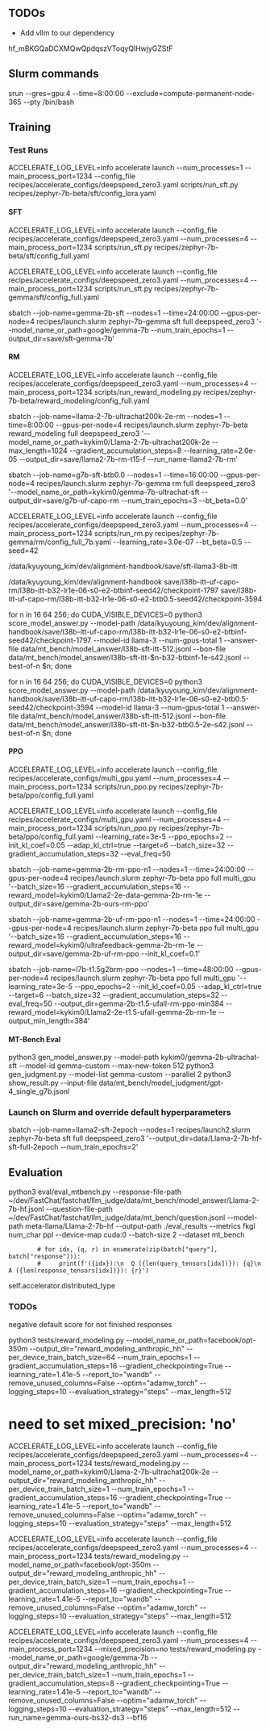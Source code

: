 ## TODOs
- Add vllm to our dependency


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


## Slurm commands
srun --gres=gpu:4 --time=8:00:00 --exclude=compute-permanent-node-365 --pty /bin/bash


## Training

### Test Runs
ACCELERATE_LOG_LEVEL=info accelerate launch --num_processes=1 --main_process_port=1234 --config_file recipes/accelerate_configs/deepspeed_zero3.yaml scripts/run_sft.py recipes/zephyr-7b-beta/sft/config_lora.yaml


#### SFT
ACCELERATE_LOG_LEVEL=info accelerate launch --config_file recipes/accelerate_configs/deepspeed_zero3.yaml --num_processes=4 --main_process_port=1234 scripts/run_sft.py recipes/zephyr-7b-beta/sft/config_full.yaml

ACCELERATE_LOG_LEVEL=info accelerate launch --config_file recipes/accelerate_configs/deepspeed_zero3.yaml --num_processes=4 --main_process_port=1234 scripts/run_sft.py recipes/zephyr-7b-gemma/sft/config_full.yaml

sbatch --job-name=gemma-2b-sft --nodes=1 --time=24:00:00 --gpus-per-node=4 recipes/launch.slurm zephyr-7b-gemma sft full deepspeed_zero3 '--model_name_or_path=google/gemma-7b --num_train_epochs=1 --output_dir=save/sft-gemma-7b'


#### RM
ACCELERATE_LOG_LEVEL=info accelerate launch --config_file recipes/accelerate_configs/deepspeed_zero3.yaml --num_processes=4 --main_process_port=1234 scripts/run_reward_modeling.py recipes/zephyr-7b-beta/reward_modeling/config_full.yaml

sbatch --job-name=llama-2-7b-ultrachat200k-2e-rm --nodes=1 --time=8:00:00 --gpus-per-node=4 recipes/launch.slurm zephyr-7b-beta reward_modeling full deepspeed_zero3 '--model_name_or_path=kykim0/Llama-2-7b-ultrachat200k-2e --max_length=1024 --gradient_accumulation_steps=8 --learning_rate=2.0e-05 --output_dir=save/llama2-7b-rm-t15-f --run_name-llama2-7b-rm'

sbatch --job-name=g7b-sft-btb0.0 --nodes=1 --time=16:00:00 --gpus-per-node=4 recipes/launch.slurm zephyr-7b-gemma rm full deepspeed_zero3 '--model_name_or_path=kykim0/gemma-7b-ultrachat-sft --output_dir=save/g7b-uf-capo-rm --num_train_epochs=3 --bt_beta=0.0'



ACCELERATE_LOG_LEVEL=info accelerate launch --config_file recipes/accelerate_configs/deepspeed_zero3.yaml --num_processes=4 --main_process_port=1234 scripts/run_rm.py recipes/zephyr-7b-gemma/rm/config_full_7b.yaml --learning_rate=3.0e-07 --bt_beta=0.5 --seed=42




/data/kyuyoung_kim/dev/alignment-handbook/save/sft-llama3-8b-itt

/data/kyuyoung_kim/dev/alignment-handbook
save/l38b-itt-uf-capo-rm/l38b-itt-b32-lr1e-06-s0-e2-btbinf-seed42/checkpoint-1797
save/l38b-itt-uf-capo-rm/l38b-itt-b32-lr1e-06-s0-e2-btb0.5-seed42/checkpoint-3594

for n in 16 64 256; do CUDA_VISIBLE_DEVICES=0 python3 score_model_answer.py --model-path /data/kyuyoung_kim/dev/alignment-handbook/save/l38b-itt-uf-capo-rm/l38b-itt-b32-lr1e-06-s0-e2-btbinf-seed42/checkpoint-1797 --model-id llama-3 --num-gpus-total 1 --answer-file data/mt_bench/model_answer/l38b-sft-itt-512.jsonl --bon-file data/mt_bench/model_answer/l38b-sft-itt-$n-b32-btbinf-1e-s42.jsonl --best-of-n $n; done

for n in 16 64 256; do CUDA_VISIBLE_DEVICES=0 python3 score_model_answer.py --model-path /data/kyuyoung_kim/dev/alignment-handbook/save/l38b-itt-uf-capo-rm/l38b-itt-b32-lr1e-06-s0-e2-btb0.5-seed42/checkpoint-3594 --model-id llama-3 --num-gpus-total 1 --answer-file data/mt_bench/model_answer/l38b-sft-itt-512.jsonl --bon-file data/mt_bench/model_answer/l38b-sft-itt-$n-b32-btb0.5-2e-s42.jsonl --best-of-n $n; done



#### PPO
ACCELERATE_LOG_LEVEL=info accelerate launch --config_file recipes/accelerate_configs/multi_gpu.yaml --num_processes=4 --main_process_port=1234 scripts/run_ppo.py recipes/zephyr-7b-beta/ppo/config_full.yaml

ACCELERATE_LOG_LEVEL=info accelerate launch --config_file recipes/accelerate_configs/multi_gpu.yaml --num_processes=4 --main_process_port=1234 scripts/run_ppo.py recipes/zephyr-7b-beta/ppo/config_full.yaml --learning_rate=3e-5 --ppo_epochs=2 --init_kl_coef=0.05 --adap_kl_ctrl=true --target=6 --batch_size=32 --gradient_accumulation_steps=32 --eval_freq=50


sbatch --job-name=gemma-2b-rm-ppo-n1 --nodes=1 --time=24:00:00 --gpus-per-node=4 recipes/launch.slurm zephyr-7b-beta ppo full multi_gpu '--batch_size=16 --gradient_accumulation_steps=16 --reward_model=kykim0/Llama2-2e-data-gemma-2b-rm-1e --output_dir=save/gemma-2b-ours-rm-ppo'

sbatch --job-name=gemma-2b-uf-rm-ppo-n1 --nodes=1 --time=24:00:00 --gpus-per-node=4 recipes/launch.slurm zephyr-7b-beta ppo full multi_gpu '--batch_size=16 --gradient_accumulation_steps=16 --reward_model=kykim0/ultrafeedback-gemma-2b-rm-1e --output_dir=save/gemma-2b-uf-rm-ppo --init_kl_coef=0.1'


sbatch --job-name=l7b-t1.5g2brm-ppo --nodes=1 --time=48:00:00 --gpus-per-node=4 recipes/launch.slurm zephyr-7b-beta ppo full multi_gpu '--learning_rate=3e-5 --ppo_epochs=2 --init_kl_coef=0.05 --adap_kl_ctrl=true --target=6 --batch_size=32 --gradient_accumulation_steps=32 --eval_freq=50 --output_dir=gemma-2b-t1.5-ufall-rm-ppo-min384 --reward_model=kykim0/Llama2-2e-t1.5-ufall-gemma-2b-rm-1e --output_min_length=384'


#### MT-Bench Eval
python3 gen_model_answer.py --model-path kykim0/gemma-2b-ultrachat-sft --model-id gemma-custom --max-new-token 512
python3 gen_judgment.py --model-list gemma-custom --parallel 2
python3 show_result.py --input-file data/mt_bench/model_judgment/gpt-4_single_g7b.jsonl


### Launch on Slurm and override default hyperparameters
sbatch --job-name=llama2-sft-2epoch --nodes=1 recipes/launch2.slurm zephyr-7b-beta sft full deepspeed_zero3 '--output_dir=data/Llama-2-7b-hf-sft-full-2epoch --num_train_epochs=2'

## Evaluation
python3 eval/eval_mtbench.py --response-file-path ~/dev/FastChat/fastchat/llm_judge/data/mt_bench/model_answer/Llama-2-7b-hf.jsonl --question-file-path ~/dev/FastChat/fastchat/llm_judge/data/mt_bench/question.jsonl --model-path meta-llama/Llama-2-7b-hf --output-path ./eval_results --metrics fkgl num_char ppl --device-map cuda:0 --batch-size 2 --dataset mt_bench

            # for idx, (q, r) in enumerate(zip(batch["query"], batch["response"])):
            #     print(f'({idx}):\n  Q ({len(query_tensors[idx])}): {q}\n  A ({len(response_tensors[idx])}): {r}')

self.accelerator.distributed_type

### TODOs
negative default score for not finished responses


python3 tests/reward_modeling.py --model_name_or_path=facebook/opt-350m --output_dir="reward_modeling_anthropic_hh" --per_device_train_batch_size=64 --num_train_epochs=1 --gradient_accumulation_steps=16 --gradient_checkpointing=True --learning_rate=1.41e-5 --report_to="wandb" --remove_unused_columns=False --optim="adamw_torch" --logging_steps=10 --evaluation_strategy="steps" --max_length=512


# need to set mixed_precision: 'no'
ACCELERATE_LOG_LEVEL=info accelerate launch --config_file recipes/accelerate_configs/deepspeed_zero3.yaml --num_processes=4 --main_process_port=1234 tests/reward_modeling.py --model_name_or_path=kykim0/Llama-2-7b-ultrachat200k-2e --output_dir="reward_modeling_anthropic_hh" --per_device_train_batch_size=1 --num_train_epochs=1 --gradient_accumulation_steps=16 --gradient_checkpointing=True --learning_rate=1.41e-5 --report_to="wandb" --remove_unused_columns=False --optim="adamw_torch" --logging_steps=10 --evaluation_strategy="steps" --max_length=512

ACCELERATE_LOG_LEVEL=info accelerate launch --config_file recipes/accelerate_configs/deepspeed_zero3.yaml --num_processes=4 --main_process_port=1234 tests/reward_modeling.py --model_name_or_path=facebook/opt-350m --output_dir="reward_modeling_anthropic_hh" --per_device_train_batch_size=1 --num_train_epochs=1 --gradient_accumulation_steps=16 --gradient_checkpointing=True --learning_rate=1.41e-5 --report_to="wandb" --remove_unused_columns=False --optim="adamw_torch" --logging_steps=10 --evaluation_strategy="steps" --max_length=512

ACCELERATE_LOG_LEVEL=info accelerate launch --config_file recipes/accelerate_configs/deepspeed_zero3.yaml --num_processes=4 --main_process_port=1234 --mixed_precision=no tests/reward_modeling.py --model_name_or_path=google/gemma-7b --output_dir="reward_modeling_anthropic_hh" --per_device_train_batch_size=1 --num_train_epochs=1 --gradient_accumulation_steps=8 --gradient_checkpointing=True --learning_rate=1.41e-5 --report_to="wandb" --remove_unused_columns=False --optim="adamw_torch" --logging_steps=10 --evaluation_strategy="steps" --max_length=512 --run_name=gemma-ours-bs32-ds3 --bf16
